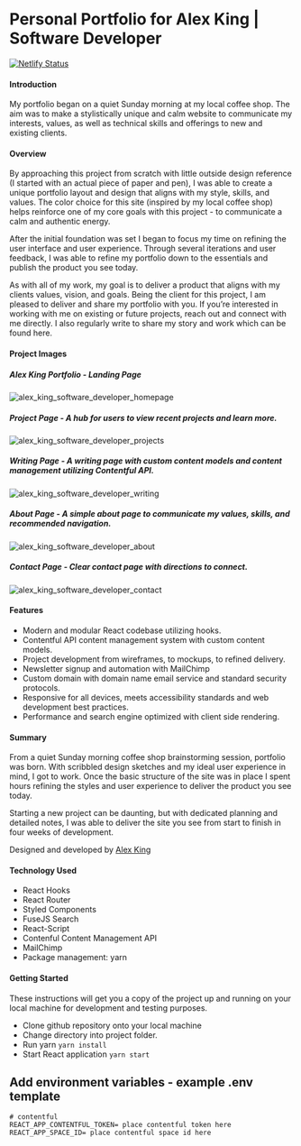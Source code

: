 # Personal Portfolio for Alex King | Software Developer

[![Netlify Status](https://api.netlify.com/api/v1/badges/dc433559-2cbe-48d0-a6da-8dcd960517fa/deploy-status)](https://app.netlify.com/sites/alex-king/deploys)

#### Introduction
My portfolio began on a quiet Sunday morning at my local coffee shop. The aim was to make a stylistically unique and calm website to communicate my interests, values, as well as technical skills and offerings to new and existing clients.

#### Overview
By approaching this project from scratch with little outside design reference (I started with an actual piece of paper and pen), I was able to create a unique portfolio layout and design that aligns with my style, skills, and values. The color choice for this site (inspired by my local coffee shop) helps reinforce one of my core goals with this project - to communicate a calm and authentic energy.

After the initial foundation was set I began to focus my time on refining the user interface and user experience. Through several iterations and user feedback, I was able to refine my portfolio down to the essentials and publish the product you see today.

As with all of my work, my goal is to deliver a product that aligns with my clients values, vision, and goals. Being the client for this project, I am pleased to deliver and share my portfolio with you. If you’re interested in working with me on existing or future projects, reach out and connect with me directly. I also regularly write to share my story and work which can be found here.

#### Project Images
##### Alex King Portfolio - Landing Page
![alex_king_software_developer_homepage](https://user-images.githubusercontent.com/42871759/62011320-c34fae80-b12b-11e9-9ae3-9c08779a51e6.jpg)

##### Project Page - A hub for users to view recent projects and learn more.
![alex_king_software_developer_projects](https://user-images.githubusercontent.com/42871759/62011329-dfebe680-b12b-11e9-961a-f192e9206bce.jpg)

##### Writing Page - A writing page with custom content models and content management utilizing Contentful API.
![alex_king_software_developer_writing](https://user-images.githubusercontent.com/42871759/62011333-fc881e80-b12b-11e9-931c-0b9bc67dcc46.jpg)

##### About Page - A simple about page to communicate my values, skills, and recommended navigation.
![alex_king_software_developer_about](https://user-images.githubusercontent.com/42871759/62011337-0873e080-b12c-11e9-8279-7c7d5f66002e.jpg)

##### Contact Page - Clear contact page with directions to connect.
![alex_king_software_developer_contact](https://user-images.githubusercontent.com/42871759/62011339-1590cf80-b12c-11e9-845a-e0bd26d3c57a.jpg)

#### Features
- Modern and modular React codebase utilizing hooks.
- Contentful API content management system with custom content models.
- Project development from wireframes, to mockups, to refined delivery.
- Newsletter signup and automation with MailChimp
- Custom domain with domain name email service and standard security protocols.
- Responsive for all devices, meets accessibility standards and web development best practices.
- Performance and search engine optimized with client side rendering.

#### Summary
From a quiet Sunday morning coffee shop brainstorming session, portfolio was born. With scribbled design sketches and my ideal user experience in mind, I got to work. Once the basic structure of the site was in place I spent hours refining the styles and user experience to deliver the product you see today.

Starting a new project can be daunting, but with dedicated planning and detailed notes, I was able to deliver the site you see from start to finish in four weeks of development.

Designed and developed by [Alex King](https://github.com/alex-ak)

#### Technology Used
- React Hooks
- React Router
- Styled Components
- FuseJS Search
- React-Script
- Contenful Content Management API
- MailChimp
- Package management: yarn

#### Getting Started

These instructions will get you a copy of the project up and running on your local machine for development and testing purposes.

- Clone github repository onto your local machine
- Change directory into project folder.
- Run yarn `yarn install`
- Start React application `yarn start`

## Add environment variables - example .env template

```
# contentful
REACT_APP_CONTENTFUL_TOKEN= place contentful token here
REACT_APP_SPACE_ID= place contentful space id here
```
